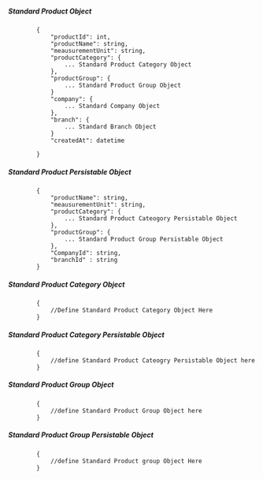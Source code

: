 ##### Standard Product Object

            {
                "productId": int,
                "productName": string,
                "meausurementUnit": string,
				"productCategory": {
					... Standard Product Category Object
				},
				"productGroup": {
					... Standard Product Group Object
				}
				"company": {
					... Standard Company Object
				},
				"branch": {
					... Standard Branch Object
				}
				"createdAt": datetime
                
            }
            
            
##### Standard Product Persistable Object

 			{
            	"productName": string,
            	"meausurementUnit": string,
				"productCategory": {
					... Standard Product Cateogory Persistable Object
				},
				"productGroup": {
					... Standard Product Group Persistable Object
				},
				"CompanyId": string,
				"branchId" : string
            }

##### Standard Product Category Object
			
			{
				//Define Standard Product Category Object Here
			}

##### Standard Product Category Persistable Object

			{
				//define Standard Product Cateogry Persistable Object here
			}

##### Standard Product Group Object

			{
				//define Standard Product Group Object here
			}

##### Standard Product Group Persistable Object 

			{
				//define Standard Product group Object Here
			}